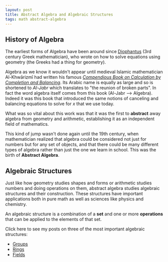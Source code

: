 ```yaml
---
layout: post
title: Abstract Algebra and Algebraic Structures
tags: math abstract-algebra
---
```

## History of Algebra
The earliest forms of Algebra have been around since [Diophantus](https://en.wikipedia.org/wiki/Diophantus) (3rd century Greek mathematician), who wrote on how to solve equations using geometry (the Greeks had a thing for geometry).

Algebra as we know it wouldn't appear until medieval Islamic mathematician Al-Khwārizmī had written his famous [*Compendious Book on Calculation by Completion and Balancing*](http://www.wilbourhall.org/pdfs/MBP/robertofchesters00khuw.pdf). Its Arabic name is equally as large and so is shortened to *Al-Jabr* which translates to "the reunion of broken parts". In fact the word algebra itself comes from this book (Al-Jabr --> Algebra). Indeed it was this book that introduced the same notions of canceling and balancing equations to solve for *x* that we use today.

<!--more-->

What was so vital about this work was that it was the first to **abstract** away algebra from geometry and arithmetic, establishing it as an independent field of mathematics.

This kind of jump wasn't done again until the 19th century, when mathematician realized that algebra could be considered not just for numbers but for any set of objects, and that there could be many different types of algebra rather than just the one we learn in school. This was the birth of **Abstract Algebra**.

## Algebraic Structures
Just like how geometry studies shapes and forms or arithmetic studies numbers and doing operations on them, abstract algebra studies algebraic structures and their construction. These structures have important applications both in pure math as well as sciences like physics and chemistry.

An algebraic structure is a combination of a **set** and one or more **operations** that can be applied to the elements of that set.

Click here to see my posts on three of the most important algebraic structures:
* [Groups](/2017/05/23/groups)
* [Rings](/2017/05/24/rings)
* [Fields](/2017/05/24/fields)